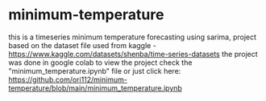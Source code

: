 # minimum-temperature

this is a timeseries minimum temperature forecasting using sarima, project based on the dataset file used from kaggle - https://www.kaggle.com/datasets/shenba/time-series-datasets the project was done in google colab to view the project check the "minimum_temperature.ipynb" file or just click here: https://github.com/ori112/minimum-temperature/blob/main/minimum_temperature.ipynb
